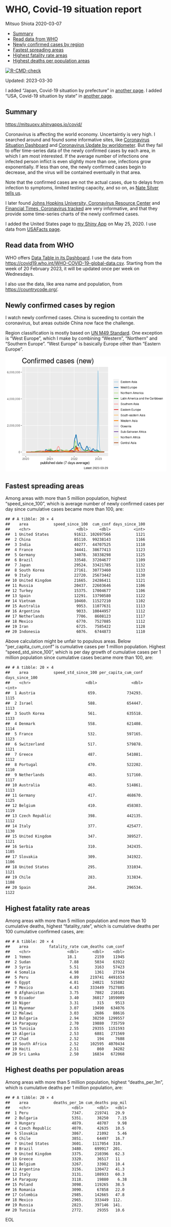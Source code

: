 WHO, Covid-19 situation report
================
Mitsuo Shiota
2020-03-07

- <a href="#summary" id="toc-summary">Summary</a>
- <a href="#read-data-from-who" id="toc-read-data-from-who">Read data from
  WHO</a>
- <a href="#newly-confirmed-cases-by-region"
  id="toc-newly-confirmed-cases-by-region">Newly confirmed cases by
  region</a>
- <a href="#fastest-spreading-areas"
  id="toc-fastest-spreading-areas">Fastest spreading areas</a>
- <a href="#highest-fatality-rate-areas"
  id="toc-highest-fatality-rate-areas">Highest fatality rate areas</a>
- <a href="#highest-deaths-per-population-areas"
  id="toc-highest-deaths-per-population-areas">Highest deaths per
  population areas</a>

<!-- badges: start -->

[![R-CMD-check](https://github.com/mitsuoxv/covid/actions/workflows/R-CMD-check.yaml/badge.svg)](https://github.com/mitsuoxv/covid/actions/workflows/R-CMD-check.yaml)
<!-- badges: end -->

Updated: 2023-03-30

I added “Japan, Covid-19 situation by prefecture” in [another
page](Japan.md). I added “USA, Covid-19 situation by state” in [another
page](USA.md).

## Summary

<https://mitsuoxv.shinyapps.io/covid/>

Coronavirus is affecting the world economy. Uncertaintiy is very high. I
searched around and found some informative sites, like [Coronavirus
Situation
Dashboard](https://who.maps.arcgis.com/apps/opsdashboard/index.html#/c88e37cfc43b4ed3baf977d77e4a0667)
and [Coronavirus Update by
worldometer](https://www.worldometers.info/coronavirus/). But they fail
to offer time-series data of the newly confirmed cases by each area, in
which I am most interested. If the average number of infections one
infected person inflict is even slightly more than one, infections grow
exponentially. If less than one, the newly confirmed cases begin to
decrease, and the virus will be contained eventually in that area.

Note that the confirmed cases are not the actual cases, due to delays
from infection to symptoms, limited testing capacity, and so on, as
[Nate Silver tells
us](https://fivethirtyeight.com/features/coronavirus-case-counts-are-meaningless/).

I later found [Johns Hopkins University, Coronavirus Resource
Center](https://coronavirus.jhu.edu/) and [Financial Times, Coronavirus
tracked](https://www.ft.com/content/a26fbf7e-48f8-11ea-aeb3-955839e06441)
are very informative, and that they provide some time-series charts of
the newly confirmed cases.

I added the United States page to [my Shiny
App](https://mitsuoxv.shinyapps.io/covid/) on May 25, 2020. I use data
from [USAFacts
page](https://usafacts.org/visualizations/coronavirus-covid-19-spread-map/).

## Read data from WHO

WHO offers [Data Table in its Dashboard](https://covid19.who.int/table).
I use the data from
<https://covid19.who.int/WHO-COVID-19-global-data.csv>. Starting from
the week of 20 February 2023, it will be updated once per week on
Wednesdays.

I also use the data, like area name and population, from
<https://countrycode.org/>.

## Newly confirmed cases by region

I watch newly confirmed cases. China is suceeding to contain the
coronavirus, but areas outside China now face the challenge.

Region classification is mostly based on [UN M49
Standard](https://unstats.un.org/unsd/methodology/m49/). One exception
is “West Europe”, which I make by combining “Western”, “Northern” and
“Southern Europe”. “West Europe” is basically Europe other than “Eastern
Europe”.

![](README_files/figure-gfm/chart-1.png)<!-- -->

## Fastest spreading areas

Among areas with more than 5 million population, highest
“speed_since_100”, which is average number of newly confirmed cases per
day since cumulative cases became more than 100, are:

    ## # A tibble: 20 × 4
    ##    area           speed_since_100  cum_conf days_since_100
    ##    <chr>                    <dbl>     <dbl>          <int>
    ##  1 United States           91612. 102697566           1121
    ##  2 China                   85110.  99238143           1166
    ##  3 India                   40277.  44707525           1110
    ##  4 France                  34441.  38677413           1123
    ##  5 Germany                 34078.  38338298           1125
    ##  6 Brazil                  33548.  37204677           1109
    ##  7 Japan                   29524.  33421785           1132
    ##  8 South Korea             27161.  30773460           1133
    ##  9 Italy                   22720.  25673442           1130
    ## 10 United Kingdom          21665.  24286411           1121
    ## 11 Russia                  20437.  22603646           1106
    ## 12 Turkey                  15375.  17004677           1106
    ## 13 Spain                   12291.  13790580           1122
    ## 14 Vietnam                 10460.  11527210           1102
    ## 15 Australia                9953.  11077631           1113
    ## 16 Argentina                9033.  10044957           1112
    ## 17 Netherlands              7706.   8608123           1117
    ## 18 Mexico                   6770.   7527885           1112
    ## 19 Iran                     6725.   7585422           1128
    ## 20 Indonesia                6076.   6744873           1110

Above calculation might be unfair to populous areas. Below
“per_capita_cum_conf” is cumulative cases per 1 million population.
Highest “speed_std_since_100”, which is per day growth of cumulative
cases per 1 million population since cumulative cases became more than
100, are:

    ## # A tibble: 20 × 4
    ##    area           speed_std_since_100 per_capita_cum_conf days_since_100
    ##    <chr>                        <dbl>               <dbl>          <int>
    ##  1 Austria                       659.             734293.           1115
    ##  2 Israel                        588.             654447.           1113
    ##  3 South Korea                   561.             635518.           1133
    ##  4 Denmark                       558.             621408.           1114
    ##  5 France                        532.             597165.           1123
    ##  6 Switzerland                   517.             579878.           1121
    ##  7 Greece                        487.             541081.           1112
    ##  8 Portugal                      470.             522202.           1110
    ##  9 Netherlands                   463.             517160.           1117
    ## 10 Australia                     463.             514861.           1113
    ## 11 Germany                       417.             468670.           1125
    ## 12 Belgium                       410.             458303.           1119
    ## 13 Czech Republic                398.             442135.           1112
    ## 14 Italy                         377.             425477.           1130
    ## 15 United Kingdom                347.             389527.           1121
    ## 16 Serbia                        310.             342435.           1105
    ## 17 Slovakia                      309.             341922.           1106
    ## 18 United States                 295.             331034.           1121
    ## 19 Chile                         283.             313834.           1108
    ## 20 Spain                         264.             296534.           1122

## Highest fatality rate areas

Among areas with more than 5 million population and more than 10
cumulative deaths, highest “fatality_rate”, which is cumulative deaths
per 100 cumulative confirmed cases, are:

    ## # A tibble: 20 × 4
    ##    area         fatality_rate cum_deaths cum_conf
    ##    <chr>                <dbl>      <dbl>    <dbl>
    ##  1 Yemen                18.1        2159    11945
    ##  2 Sudan                 7.88       5034    63922
    ##  3 Syria                 5.51       3163    57423
    ##  4 Somalia               4.98       1361    27334
    ##  5 Peru                  4.89     219741  4491653
    ##  6 Egypt                 4.81      24821   515882
    ##  7 Mexico                4.43     333449  7527885
    ##  8 Afghanistan           3.75       7882   210181
    ##  9 Ecuador               3.40      36017  1059009
    ## 10 Niger                 3.31        315     9513
    ## 11 Myanmar               3.07      19490   634076
    ## 12 Malawi                3.03       2686    88616
    ## 13 Bulgaria              2.94      38250  1299557
    ## 14 Paraguay              2.70      19880   735759
    ## 15 Tunisia               2.55      29355  1151593
    ## 16 Algeria               2.53       6881   271569
    ## 17 Chad                  2.52        194     7688
    ## 18 South Africa          2.52     102595  4070434
    ## 19 Haiti                 2.51        860    34202
    ## 20 Sri Lanka             2.50      16834   672068

## Highest deaths per population areas

Among areas with more than 5 million population, highest
“deaths_per_1m”, which is cumulative deaths per 1 million population,
are:

    ## # A tibble: 20 × 4
    ##    area           deaths_per_1m cum_deaths pop_mil
    ##    <chr>                  <dbl>      <dbl>   <dbl>
    ##  1 Peru                   7347.     219741   29.9 
    ##  2 Bulgaria               5351.      38250    7.15
    ##  3 Hungary                4879.      48707    9.98
    ##  4 Czech Republic         4070.      42635   10.5 
    ##  5 Slovakia               3867.      21092    5.46
    ##  6 Chile                  3851.      64497   16.7 
    ##  7 United States          3601.    1117054  310.  
    ##  8 Brazil                 3480.     699917  201.  
    ##  9 United Kingdom         3375.     210396   62.3 
    ## 10 Greece                 3320.      36517   11   
    ## 11 Belgium                3267.      33982   10.4 
    ## 12 Argentina              3156.     130472   41.3 
    ## 13 Italy                  3131.     188933   60.3 
    ## 14 Paraguay               3118.      19880    6.38
    ## 15 Poland                 3098.     119265   38.5 
    ## 16 Romania                3090.      67858   22.0 
    ## 17 Colombia               2985.     142665   47.8 
    ## 18 Mexico                 2965.     333449  112.  
    ## 19 Russia                 2823.     397146  141.  
    ## 20 Tunisia                2772.      29355   10.6

EOL

